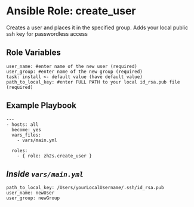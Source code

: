 Ansible Role: create_user
=========

Creates a user and places it in the specified group. Adds your local public ssh key for passwordless access

Role Variables
--------------

    user_name: #enter name of the new user (required)
    user_group: #enter name of the new group (required)
    task: install <- default value (have default value)
    path_to_local_key: #enter FULL PATH to your local id_rsa.pub file (required)

Example Playbook
----------------

    ---
    - hosts: all
      become: yes
      vars_files:
        - vars/main.yml

      roles:
        - { role: zh2s.create_user }

*Inside `vars/main.yml`*
-------

    path_to_local_key: /Users/yourLocalUsername/.ssh/id_rsa.pub
    user_name: newUser
    user_group: newGroup
